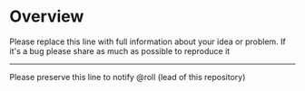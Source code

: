 # Overview

Please replace this line with full information about your idea or problem. If it's a bug please share as much as possible to reproduce it

---

Please preserve this line to notify @roll (lead of this repository)
